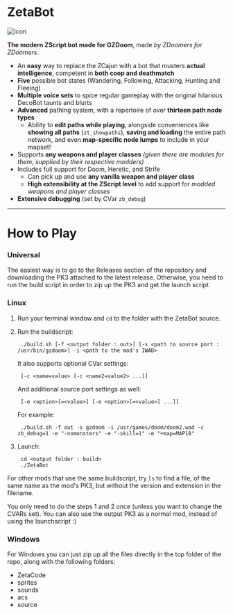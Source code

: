 # ZetaBot

<div class="margin: 0 auto;">

![icon](ZetaBot-icon.svg)

</div>

**The modern ZScript bot made for GZDoom**, made *by ZDoomers for ZDoomers*.

* An **easy** way to replace the ZCajun with a bot that musters **actual intelligence**, competent in **both coop and deathmatch**
* **Five** possible bot states (Wandering, Following, Attacking, Hunting and Fleeing)
* **Multiple voice sets** to spice regular gameplay with the original hilarious DecoBot taunts and blurts
* **Advanced** pathing system, with a repertoire of over **thirteen path node types**
  * Ability to **edit paths while playing**, alongside conveniences like **showing all paths** (`zt_showpaths`), **saving and loading** the entire path network, and even **map-specific node lumps** to include in your mapset!
* Supports **any weapons and player classes** _(given there are modules for them, supplied by their respective modders)_
* Includes full support for Doom, Heretic, and Strife
  * Can pick up and use **any vanilla weapon and player class**
  * **High extensibility at the ZScript level** to add support for _modded weapons and player classes_
* **Extensive debugging** (set by CVar `zb_debug`)

---

# How to Play

### Universal

The easiest way is to go to the Releases section of the repository and
downloading the PK3 attached to the latest release. Otherwise, you need
to run the build script in order to zip up the PK3 and get the launch script.

### Linux

1. Run your terminal window and `cd` to the folder with the ZetaBot source.
2. Run the buildscript:

        ./build.sh [-f <output folder : out>] [-s <path to source port : /usr/bin/gzdoom>] -i <path to the mod's IWAD>
    
   It also supports optional CVar settings:

        [-c <name=value> [-c <name2=value2> ...]]
        
   And additional source port settings as well:
   
        [-e <option>[=<value>] [-e <option>[=<value>] ...]]
    
   For example:

        ./build.sh -f out -s gzdoom -i /usr/games/doom/doom2.wad -c zb_debug=1 -e "-nomonsters" -e "-skill=1" -e "+map=MAP18"
    
3. Launch:

        cd <output folder : build>
        ./ZetaBot
    
For other mods that use the same buildscript, try `ls` to find a file,
of the same name as the mod's PK3, but without the version and extension
in the filename.

You only need to do the steps 1 and 2 once (unless you want to change the
CVARs set). You can also use the output PK3 as a normal mod, instead of
using the launchscript :)

    
### Windows
    
For Windows you can just zip up all the files directly in the top folder of the repo,
along with the following folders:

* ZetaCode
* sprites
* sounds
* acs
* source
